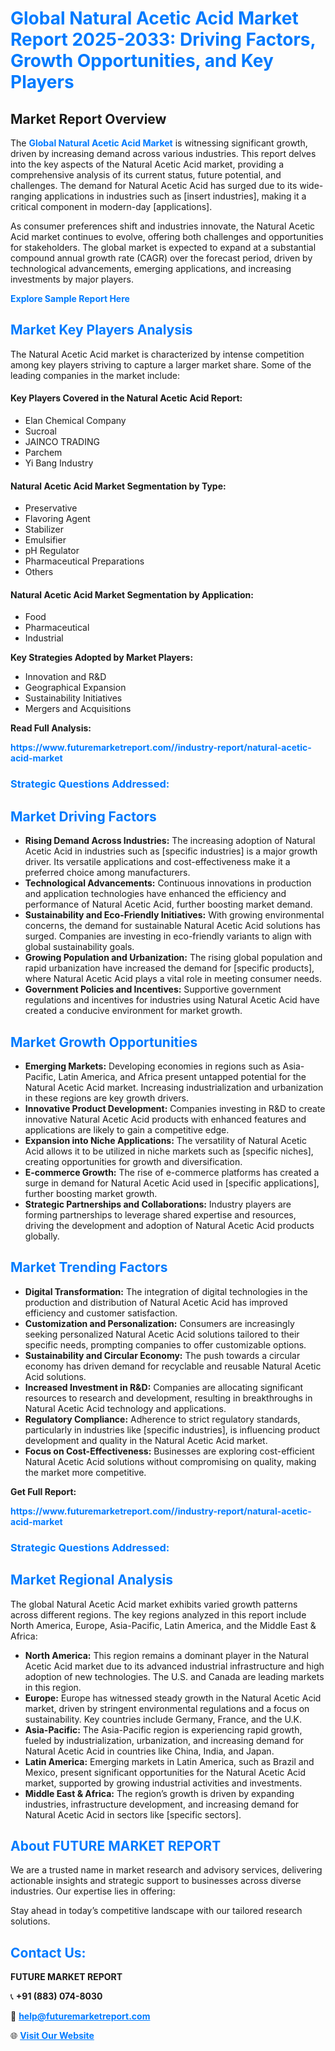 <h1 style="color: #007BFF;">Global Natural Acetic Acid Market Report 2025-2033: Driving Factors, Growth Opportunities, and Key Players</h1>

<section id="overview">
<h2>Market Report Overview</h2>
<p>The <a href="https://www.futuremarketreport.com//industry-report/natural-acetic-acid-market" style="color: #007BFF; text-decoration: none;"><strong>Global Natural Acetic Acid Market</strong></a> is witnessing significant growth, driven by increasing demand across various industries. This report delves into the key aspects of the Natural Acetic Acid market, providing a comprehensive analysis of its current status, future potential, and challenges. The demand for Natural Acetic Acid has surged due to its wide-ranging applications in industries such as [insert industries], making it a critical component in modern-day [applications].</p>
<p>As consumer preferences shift and industries innovate, the Natural Acetic Acid market continues to evolve, offering both challenges and opportunities for stakeholders. The global market is expected to expand at a substantial compound annual growth rate (CAGR) over the forecast period, driven by technological advancements, emerging applications, and increasing investments by major players.</p>
</section>

<section id="overview">
<p><a href="https://www.futuremarketreport.com//request-sample/reportId=61370" style="color: #007BFF; text-decoration: none;"><strong>Explore Sample Report Here</strong></a></p>
</section>

<section id="key-players">
<h2 style="color: #007BFF;">Market Key Players Analysis</h2>
<p>The Natural Acetic Acid market is characterized by intense competition among key players striving to capture a larger market share. Some of the leading companies in the market include:</p>
<h4>Key Players Covered in the Natural Acetic Acid Report:</h4>
<ul><li>Elan Chemical Company</li><li>Sucroal</li><li>JAINCO TRADING</li><li>Parchem</li><li>Yi Bang Industry</li></ul>
<h4>Natural Acetic Acid Market Segmentation by Type:</h4>
<ul><li>Preservative</li><li>Flavoring Agent</li><li>Stabilizer</li><li>Emulsifier</li><li>pH Regulator</li><li>Pharmaceutical Preparations</li><li>Others</li></ul>

<h4>Natural Acetic Acid Market Segmentation by Application:</h4>
<ul><li>Food</li><li>Pharmaceutical</li><li>Industrial</li></ul>
<p><strong>Key Strategies Adopted by Market Players:</strong></p>
<ul>
<li>Innovation and R&D</li>
<li>Geographical Expansion</li>
<li>Sustainability Initiatives</li>
<li>Mergers and Acquisitions</li>
</ul>
</section>

<section>
<p><strong>Read Full Analysis: </strong></p><a href="https://www.futuremarketreport.com//industry-report/natural-acetic-acid-market" style="color: #007BFF; text-decoration: none;"><strong>https://www.futuremarketreport.com//industry-report/natural-acetic-acid-market</strong></a>
<h3 style="color: #007BFF;">Strategic Questions Addressed:</h3>
</section>

<section id="driving-factors">
<h2 style="color: #007BFF;">Market Driving Factors</h2>
<ul>
<li><strong>Rising Demand Across Industries:</strong> The increasing adoption of Natural Acetic Acid in industries such as [specific industries] is a major growth driver. Its versatile applications and cost-effectiveness make it a preferred choice among manufacturers.</li>
<li><strong>Technological Advancements:</strong> Continuous innovations in production and application technologies have enhanced the efficiency and performance of Natural Acetic Acid, further boosting market demand.</li>
<li><strong>Sustainability and Eco-Friendly Initiatives:</strong> With growing environmental concerns, the demand for sustainable Natural Acetic Acid solutions has surged. Companies are investing in eco-friendly variants to align with global sustainability goals.</li>
<li><strong>Growing Population and Urbanization:</strong> The rising global population and rapid urbanization have increased the demand for [specific products], where Natural Acetic Acid plays a vital role in meeting consumer needs.</li>
<li><strong>Government Policies and Incentives:</strong> Supportive government regulations and incentives for industries using Natural Acetic Acid have created a conducive environment for market growth.</li>
</ul>
</section>

<section id="growth-opportunities">
<h2 style="color: #007BFF;">Market Growth Opportunities</h2>
<ul>
<li><strong>Emerging Markets:</strong> Developing economies in regions such as Asia-Pacific, Latin America, and Africa present untapped potential for the Natural Acetic Acid market. Increasing industrialization and urbanization in these regions are key growth drivers.</li>
<li><strong>Innovative Product Development:</strong> Companies investing in R&D to create innovative Natural Acetic Acid products with enhanced features and applications are likely to gain a competitive edge.</li>
<li><strong>Expansion into Niche Applications:</strong> The versatility of Natural Acetic Acid allows it to be utilized in niche markets such as [specific niches], creating opportunities for growth and diversification.</li>
<li><strong>E-commerce Growth:</strong> The rise of e-commerce platforms has created a surge in demand for Natural Acetic Acid used in [specific applications], further boosting market growth.</li>
<li><strong>Strategic Partnerships and Collaborations:</strong> Industry players are forming partnerships to leverage shared expertise and resources, driving the development and adoption of Natural Acetic Acid products globally.</li>
</ul>
</section>

<section id="trending-factors">
<h2 style="color: #007BFF;">Market Trending Factors</h2>
<ul>
<li><strong>Digital Transformation:</strong> The integration of digital technologies in the production and distribution of Natural Acetic Acid has improved efficiency and customer satisfaction.</li>
<li><strong>Customization and Personalization:</strong> Consumers are increasingly seeking personalized Natural Acetic Acid solutions tailored to their specific needs, prompting companies to offer customizable options.</li>
<li><strong>Sustainability and Circular Economy:</strong> The push towards a circular economy has driven demand for recyclable and reusable Natural Acetic Acid solutions.</li>
<li><strong>Increased Investment in R&D:</strong> Companies are allocating significant resources to research and development, resulting in breakthroughs in Natural Acetic Acid technology and applications.</li>
<li><strong>Regulatory Compliance:</strong> Adherence to strict regulatory standards, particularly in industries like [specific industries], is influencing product development and quality in the Natural Acetic Acid market.</li>
<li><strong>Focus on Cost-Effectiveness:</strong> Businesses are exploring cost-efficient Natural Acetic Acid solutions without compromising on quality, making the market more competitive.</li>
</ul>
</section>

<section>
<p><strong>Get Full Report: </strong></p><a href="https://www.futuremarketreport.com//industry-report/natural-acetic-acid-market" style="color: #007BFF; text-decoration: none;"><strong>https://www.futuremarketreport.com//industry-report/natural-acetic-acid-market</strong></a>
<h3 style="color: #007BFF;">Strategic Questions Addressed:</h3>
</section>


<section id="regional-analysis">
<h2 style="color: #007BFF;">Market Regional Analysis</h2>
<p>The global Natural Acetic Acid market exhibits varied growth patterns across different regions. The key regions analyzed in this report include North America, Europe, Asia-Pacific, Latin America, and the Middle East & Africa:</p>
<ul>
<li><strong>North America:</strong> This region remains a dominant player in the Natural Acetic Acid market due to its advanced industrial infrastructure and high adoption of new technologies. The U.S. and Canada are leading markets in this region.</li>
<li><strong>Europe:</strong> Europe has witnessed steady growth in the Natural Acetic Acid market, driven by stringent environmental regulations and a focus on sustainability. Key countries include Germany, France, and the U.K.</li>
<li><strong>Asia-Pacific:</strong> The Asia-Pacific region is experiencing rapid growth, fueled by industrialization, urbanization, and increasing demand for Natural Acetic Acid in countries like China, India, and Japan.</li>
<li><strong>Latin America:</strong> Emerging markets in Latin America, such as Brazil and Mexico, present significant opportunities for the Natural Acetic Acid market, supported by growing industrial activities and investments.</li>
<li><strong>Middle East & Africa:</strong> The region’s growth is driven by expanding industries, infrastructure development, and increasing demand for Natural Acetic Acid in sectors like [specific sectors].</li>
</ul>
</section>

<footer>
<h2 style="color: #007BFF;">About FUTURE MARKET REPORT</h2>
<p>We are a trusted name in market research and advisory services, delivering actionable insights and strategic support to businesses across diverse industries. Our expertise lies in offering:</p>

<p>Stay ahead in today’s competitive landscape with our tailored research solutions.</p>

<h2 style="color: #007BFF;">Contact Us:</h2>
<p><strong>FUTURE MARKET REPORT</strong></p>
<p>📞 <strong>+91 (883) 074-8030</strong></p>
<p>📧 <strong><a href="mailto:help@futuremarketreport.com" style="color: #007BFF;">help@futuremarketreport.com</a></strong></p>
<p>🌐 <strong><a href="https://www.futuremarketreport.com/" style="color: #007BFF;">Visit Our Website</a></strong></p>
</footer>